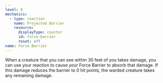 ```yaml
---
level: 6
mechanics:
  - type: reaction
    name: Projected Barrier
    resource:
      displayType: counter
      id: force-barrier
      reset: off
name: Force Barrier
---
```

When a creature that you can see within 30 feet of you takes damage, you can use your reaction to cause your
Force Barrier to absorb that damage. If this damage reduces the barrier to 0 hit points, the warded creature takes any remaining damage.
